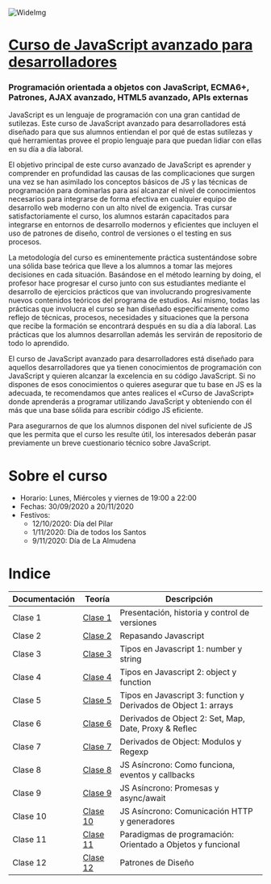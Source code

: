 ![WideImg](http://fictizia.com/img/github/Fictizia-plan-estudios-github.jpg)

# [Curso de JavaScript avanzado para desarrolladores](https://fictizia.com/formacion/curso-javascript-avanzado)
### Programación orientada a objetos con JavaScript, ECMA6+, Patrones, AJAX avanzado, HTML5 avanzado, APIs externas

JavaScript es un lenguaje de programación con una gran cantidad de sutilezas. Este curso de JavaScript avanzado para desarrolladores está diseñado para que sus alumnos entiendan el por qué de estas sutilezas y qué herramientas provee el propio lenguaje para que puedan lidiar con ellas en su día a día laboral.

El objetivo principal de este curso avanzado de JavaScript es aprender y comprender en profundidad las causas de las complicaciones que surgen una vez se han asimilado los conceptos básicos de JS y las técnicas de programación para dominarlas para así alcanzar el nivel de conocimientos necesarios para integrarse de forma efectiva en cualquier equipo de desarrollo web moderno con un alto nivel de exigencia. Tras cursar satisfactoriamente el curso, los alumnos estarán capacitados para integrarse en entornos de desarrollo modernos y eficientes que incluyen el uso de patrones de diseño, control de versiones o el testing en sus procesos.

La metodología del curso es eminentemente práctica sustentándose sobre una sólida base teórica que lleve a los alumnos a tomar las mejores decisiones en cada situación. Basándose en el método learning by doing, el profesor hace progresar el curso junto con sus estudiantes mediante el desarrollo de ejercicios prácticos que van involucrando progresivamente nuevos contenidos teóricos del programa de estudios. Así mismo, todas las prácticas que involucra el curso se han diseñado específicamente como reflejo de técnicas, procesos, necesidades y situaciones que la persona que recibe la formación se encontrará después en su día a día laboral. Las prácticas que los alumnos desarrollan además les servirán de repositorio de todo lo aprendido.

El curso de JavaScript avanzado para desarrolladores está diseñado para aquellos desarrolladores que ya tienen conocimientos de programación con JavaScript y quieren alcanzar la excelencia en su código JavaScript. Si no dispones de esos conocimientos o quieres asegurar que tu base en JS es la adecuada, te recomendamos que antes realices el «Curso de JavaScript» donde aprenderás a programar utilizando JavaScript y obteniendo con él más que una base sólida para escribir código JS eficiente.

Para asegurarnos de que los alumnos disponen del nivel suficiente de JS que les permita que el curso les resulte útil, los interesados deberán pasar previamente un breve cuestionario técnico sobre JavaScript.

# Sobre el curso

* Horario: Lunes, Miércoles y viernes de 19:00 a 22:00
* Fechas: 30/09/2020 a 20/11/2020
* Festivos:
  * 12/10/2020: Día del Pilar
  * 1/11/2020: Día de todos los Santos
  * 9/11/2020: Día de La Almudena

# Indice

| Documentación |  Teoría  | Descripción |
| ------------- | -------- | ----------- |
| Clase 1 | [Clase 1](teoria/clase1.md) | Presentación, historia y control de versiones |
| Clase 2 | [Clase 2](teoria/clase2.md) | Repasando Javascript |
| Clase 3 | [Clase 3](teoria/clase3.md) | Tipos en Javascript 1: number y string |
| Clase 4 | [Clase 4](teoria/clase4.md) | Tipos en Javascript 2: object y function |
| Clase 5 | [Clase 5](teoria/clase5.md) | Tipos en Javascript 3: function y Derivados de Object 1: arrays |
| Clase 6 | [Clase 6](teoria/clase6.md) | Derivados de Object 2: Set, Map, Date, Proxy & Reflec |
| Clase 7 | [Clase 7](teoria/clase7.md) | Derivados de Object: Modulos y Regexp |
| Clase 8 | [Clase 8](teoria/clase8.md) | JS Asíncrono: Como funciona, eventos y callbacks |
| Clase 9 | [Clase 9](teoria/clase9.md) | JS Asíncrono: Promesas y async/await |
| Clase 10 | [Clase 10](teoria/clase10.md) | JS Asíncrono: Comunicación HTTP y generadores |
| Clase 11 | [Clase 11](teoria/clase11.md) | Paradigmas de programación: Orientado a Objetos y funcional |
| Clase 12 | [Clase 12](teoria/clase12.md) | Patrones de Diseño |
